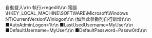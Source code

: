 自動登入\r\n
  執行>regedit\r\n
  電腦\HKEY_LOCAL_MACHINE\SOFTWARE\Microsoft\Windows NT\CurrentVersion\Winlogon\r\n
  (如無此參數則自行新增)\r\n
  ■AutoAdminLogon=1\r\n
  ■LastUsedUsername=MyUser\r\n
  ■DefaultUsername=MyUser\r\n
  ■DefaultPassword=Passw0rd\r\n
